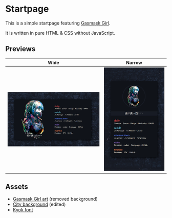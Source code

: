 # Startpage

This is a simple startpage featuring [Gasmask Girl](www.zerochan.net/Kei-suwabe).

It is written in pure HTML & CSS without JavaScript.

## Previews

Wide             |  Narrow
:-------------------------:|:-------------------------:
![](./previews/wide.png?raw=true "Preview of the page in wide screen mode")  |  ![](./previews/narrow.png?raw=true "Preview of the page in narrow screen mode")

## Assets
- [Gasmask Girl art](https://www.zerochan.net/1858591) (removed background)
- [City background](https://unsplash.com/photos/an-aerial-view-of-a-city-at-night-JBkwaYMuhdc) (edited)
- [Kyok font](https://www.1001fonts.com/kyok-font.html)
